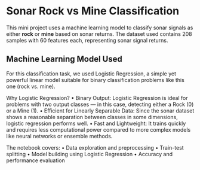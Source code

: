 # Sonar Rock vs Mine Classification

This mini project uses a machine learning model to classify sonar signals as either **rock** or **mine** based on sonar returns. The dataset used contains 208 samples with 60 features each, representing sonar signal returns.



## Machine Learning Model Used
For this classification task, we used Logistic Regression, a simple yet powerful linear model suitable for binary classification problems like this one (rock vs. mine).

Why Logistic Regression?
	•	Binary Output: Logistic Regression is ideal for problems with two output classes — in this case, detecting either a Rock (0) or a Mine (1).
	•	Efficient for Linearly Separable Data: Since the sonar dataset shows a reasonable separation between classes in some dimensions, logistic regression performs well.
	•	Fast and Lightweight: It trains quickly and requires less computational power compared to more complex models like neural networks or ensemble methods.


The notebook covers:
	•	Data exploration and preprocessing
	•	Train-test splitting
	•	Model building using Logistic Regression 
	•	Accuracy and performance evaluation

